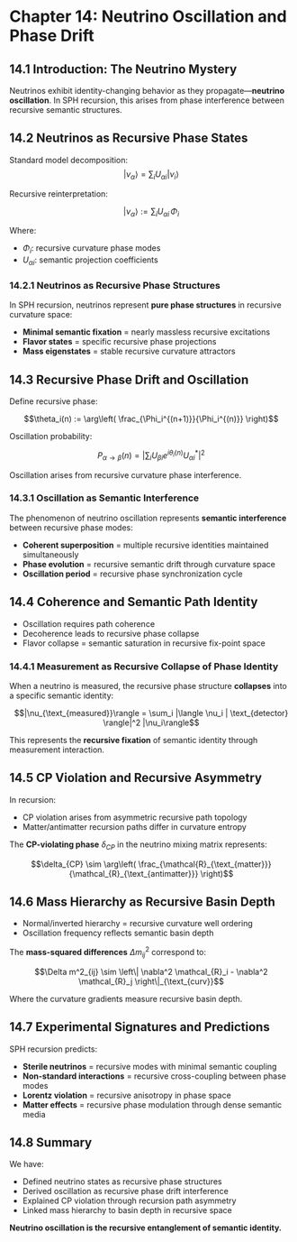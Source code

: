 # Chapter 14: Neutrino Oscillation and Phase Drift

## 14.1 Introduction: The Neutrino Mystery

Neutrinos exhibit identity-changing behavior as they propagate—**neutrino oscillation**. In SPH recursion, this arises from phase interference between recursive semantic structures.

## 14.2 Neutrinos as Recursive Phase States

Standard model decomposition:
$$|\nu_\alpha\rangle = \sum_i U_{\alpha i} |\nu_i\rangle$$

Recursive reinterpretation:

$$|\nu_\alpha\rangle := \sum_i U_{\alpha i} \, \Phi_i$$

Where:
- $\Phi_i$: recursive curvature phase modes
- $U_{\alpha i}$: semantic projection coefficients

### 14.2.1 Neutrinos as Recursive Phase Structures

In SPH recursion, neutrinos represent **pure phase structures** in recursive curvature space:

- **Minimal semantic fixation** = nearly massless recursive excitations
- **Flavor states** = specific recursive phase projections
- **Mass eigenstates** = stable recursive curvature attractors

## 14.3 Recursive Phase Drift and Oscillation

Define recursive phase:

$$\theta_i(n) := \arg\left( \frac_{\Phi_i^{(n+1)}}{\Phi_i^{(n)}} \right)$$

Oscillation probability:

$$P_{\alpha \to \beta}(n) = \left| \sum_i U_{\beta i} e^{i \theta_i(n)} U^*_{\alpha i} \right|^2$$

Oscillation arises from recursive curvature phase interference.

### 14.3.1 Oscillation as Semantic Interference

The phenomenon of neutrino oscillation represents **semantic interference** between recursive phase modes:

- **Coherent superposition** = multiple recursive identities maintained simultaneously
- **Phase evolution** = recursive semantic drift through curvature space
- **Oscillation period** = recursive phase synchronization cycle

## 14.4 Coherence and Semantic Path Identity

- Oscillation requires path coherence
- Decoherence leads to recursive phase collapse
- Flavor collapse = semantic saturation in recursive fix-point space

### 14.4.1 Measurement as Recursive Collapse of Phase Identity

When a neutrino is measured, the recursive phase structure **collapses** into a specific semantic identity:

$$|\nu_{\text_{measured}}\rangle = \sum_i |\langle \nu_i | \text_{detector} \rangle|^2 |\nu_i\rangle$$

This represents the **recursive fixation** of semantic identity through measurement interaction.

## 14.5 CP Violation and Recursive Asymmetry

In recursion:
- CP violation arises from asymmetric recursive path topology
- Matter/antimatter recursion paths differ in curvature entropy

The **CP-violating phase** $\delta_{CP}$ in the neutrino mixing matrix represents:

$$\delta_{CP} \sim \arg\left( \frac_{\mathcal{R}_{\text_{matter}}}{\mathcal_{R}_{\text_{antimatter}}} \right)$$

## 14.6 Mass Hierarchy as Recursive Basin Depth

- Normal/inverted hierarchy = recursive curvature well ordering
- Oscillation frequency reflects semantic basin depth

The **mass-squared differences** $\Delta m^2_{ij}$ correspond to:

$$\Delta m^2_{ij} \sim \left\| \nabla^2 \mathcal_{R}_i - \nabla^2 \mathcal_{R}_j \right\|_{\text_{curv}}$$

Where the curvature gradients measure recursive basin depth.

## 14.7 Experimental Signatures and Predictions

SPH recursion predicts:
- **Sterile neutrinos** = recursive modes with minimal semantic coupling
- **Non-standard interactions** = recursive cross-coupling between phase modes
- **Lorentz violation** = recursive anisotropy in phase space
- **Matter effects** = recursive phase modulation through dense semantic media

## 14.8 Summary

We have:
- Defined neutrino states as recursive phase structures
- Derived oscillation as recursive phase drift interference
- Explained CP violation through recursion path asymmetry
- Linked mass hierarchy to basin depth in recursive space

**Neutrino oscillation is the recursive entanglement of semantic identity.**